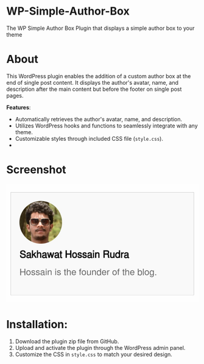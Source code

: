 # WP-Simple-Author-Box
The WP Simple Author Box Plugin that displays a simple author box to your theme

# About
This WordPress plugin enables the addition of a custom author box at the end of single post content. It displays the author's avatar, name, and description after the main content but before the footer on single post pages.

**Features**:
- Automatically retrieves the author's avatar, name, and description.
- Utilizes WordPress hooks and functions to seamlessly integrate with any theme.
- Customizable styles through included CSS file (`style.css`).
- 
# Screenshot
![Screenshot](screenshot.jpg "screenshot")
# Installation:

1. Download the plugin zip file from GitHub.
2. Upload and activate the plugin through the WordPress admin panel.
3. Customize the CSS in `style.css` to match your desired design.

 

